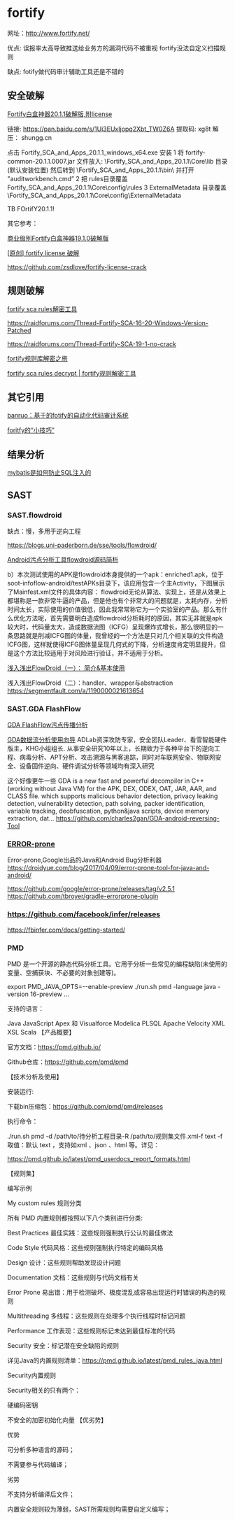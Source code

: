 # fortify

网址：http://www.fortify.net/

优点:
  误报率太高导致推送给业务方的漏洞代码不被重视
  fortify没法自定义扫描规则

缺点:
  fotify做代码审计辅助工具还是不错的

## 安全破解

[Fortify白盒神器20.1.1破解版,附license](https://www.shungg.cn/post/301)
 
链接: https://pan.baidu.com/s/1Ui3EUxIjopq2Xbt_TW0Z6A 提取码: xg8t 解压： shungg.cn

点击 Fortify_SCA_and_Apps_20.1.1_windows_x64.exe 安装
1 将 fortify-common-20.1.1.0007.jar 文件放入: \Fortify_SCA_and_Apps_20.1.1\Core\lib 目录 (默认安装位置)
然后转到 \Fortify_SCA_and_Apps_20.1.1\bin\ 并打开 "auditworkbench.cmd”
2 把 rules目录覆盖 Fortify_SCA_and_Apps_20.1.1\Core\config\rules
3 ExternalMetadata 目录覆盖 \Fortify_SCA_and_Apps_20.1.1\Core\config\ExternalMetadata

TB FOrtifY20.1.1!

其它参考： 

[商业级别Fortify白盒神器19.1.0破解版](http://www.shungg.cn/post/256)

[[原创] fortify license 破解 ](https://www.52pojie.cn/thread-1085767-1-1.html)

https://github.com/zsdlove/fortify-license-crack

## 规则破解

[fortify sca rules解密工具](https://c0d3p1ut0s.github.io/fortify-sca-rules%E8%A7%A3%E5%AF%86%E5%B7%A5%E5%85%B7/)

<https://raidforums.com/Thread-Fortify-SCA-16-20-Windows-Version-Patched>

<https://raidforums.com/Thread-Fortify-SCA-19-1-no-crack>
 
[fortify规则库解密之旅](https://nosec.org/home/detail/4470.html)

[fortify sca rules decrypt | fortify规则解密工具 ](https://www.52pojie.cn/thread-783946-1-1.html)

## 其它引用

[banruo：基于的fotify的自动化代码审计系统](https://github.com/yingshang/banruo)

[foritfy的“小技巧”](https://www.liangzl.com/get-article-detail-162456.html)

## 结果分析

[mybatis是如何防止SQL注入的](https://www.cnblogs.com/mmzs/p/8398405.html)

## SAST

### SAST.flowdroid

缺点：慢，多用于逆向工程

https://blogs.uni-paderborn.de/sse/tools/flowdroid/

[Android污点分析工具flowdroid源码简析](https://cloud.tencent.com/developer/article/1047091)

b）本次测试使用的APK是flowdroid本身提供的一个apk：enriched1.apk，位于soot-infoflow-android/testAPKs目录下，该应用包含一个主Activity，下图展示了Mainfest.xml文件的具体内容：
flowdroid无论从算法、实现上，还是从效果上都堪称是一款非常牛逼的产品，但是他也有个非常大的问题就是，太耗内存，分析时间太长，实际使用的价值很低，因此我常常称它为一个实验室的产品。那么有什么优化方法呢，首先需要明白造成flowdroid分析耗时的原因，其实无非就是apk较大时，代码量太大，造成数据流图（ICFG）呈现爆炸式增长，那么很明显的一条思路就是削减ICFG图的体量，我曾经的一个方法是只对几个相关联的文件构造ICFG图，这样就使得ICFG图体量呈现几何式的下降，分析速度肯定明显提升，但是这个方法比较适用于对风险进行验证，并不适用于分析。


[浅入浅出FlowDroid（一）： 简介&基本使用](https://segmentfault.com/a/1190000019977434)

浅入浅出FlowDroid（二）：handler、wrapper与abstraction
https://segmentfault.com/a/1190000021613654

### SAST.GDA FlashFlow

[GDA FlashFlow污点传播分析](https://zhuanlan.zhihu.com/p/132597254)

[GDA数据流分析使用向导](http://www.gda.wiki:9090/dataFlow.php)
ADLab资深攻防专家，安全团队Leader、看雪智能硬件版主，KHG小组组长. 从事安全研究10年以上，长期致力于各种平台下的逆向工程、病毒分析、APT分析、攻击溯源与黑客追踪，同时对车联网安全、物联网安全、设备固件逆向、硬件调试分析等领域均有深入研究

这个好像更牛一些
GDA is a new fast and powerful decompiler in C++(working without Java VM) for the APK, DEX, ODEX, OAT, JAR, AAR, and CLASS file. which supports malicious behavior detection, privacy leaking detection, vulnerability detection, path solving, packer identification, variable tracking, deobfuscation, python&java scripts, device memory extraction, dat…
https://github.com/charles2gan/GDA-android-reversing-Tool

### [ERROR-prone](https://errorprone.info/)

Error-prone,Google出品的Java和Android Bug分析利器
https://droidyue.com/blog/2017/04/09/error-prone-tool-for-java-and-android/

https://github.com/google/error-prone/releases/tag/v2.5.1
https://github.com/tbroyer/gradle-errorprone-plugin

### https://github.com/facebook/infer/releases
https://fbinfer.com/docs/getting-started/

### PMD

PMD 是一个开源的静态代码分析工具。它用于分析一些常见的编程缺陷(未使用的变量、空捕获块、不必要的对象创建等)。

export PMD_JAVA_OPTS=--enable-preview
./run.sh pmd -language java -version 16-preview ...

支持的语言：

Java
JavaScript
Apex      和 Visualforce
Modelica
PLSQL
Apache      Velocity
XML
XSL
Scala
【产品概要】

官方文档：https://pmd.github.io/

Github仓库：https://github.com/pmd/pmd

【技术分析及使用】

安装运行:

下载bin压缩包：https://github.com/pmd/pmd/releases

执行命令：


./run.sh pmd \-d /path/to/待分析工程目录-R /path/to/规则集文件.xml-f text
-f取值：默认 text ，支持如xml 、json 、html 等。详见：

https://pmd.github.io/latest/pmd_userdocs_report_formats.html

【规则集】

编写示例


<?xml version="1.0"?>
<ruleset name="Custom Rules"    xmlns="http://pmd.sourceforge.net/ruleset/2.0.0"    xmlns:xsi="http://www.w3.org/2001/XMLSchema-instance"    xsi:schemaLocation="http://pmd.sourceforge.net/ruleset/2.0.0 https://pmd.sourceforge.io/ruleset_2_0_0.xsd">
    <description>        My custom rules    </description>    <!-- 规则存放处 -->    <!-- 这里使用了内置的java errorprone规则，检查空catch块 -->    <rule ref="category/java/errorprone.xml/EmptyCatchBlock" /></ruleset>
规则分类

所有 PMD 内置规则都按照以下八个类别进行分类:

Best Practices 最佳实践：这些规则强制执行公认的最佳做法

Code Style 代码风格：这些规则强制执行特定的编码风格

Design 设计：这些规则帮助发现设计问题

Documentation 文档：这些规则与代码文档有关

Error Prone 易出错：用于检测破坏、极度混乱或容易出现运行时错误的构造的规则

Multithreading 多线程：这些规则在处理多个执行线程时标记问题

Performance 工作表现：这些规则标记未达到最佳标准的代码

Security 安全：标记潜在安全缺陷的规则

详见Java的内置规则清单：https://pmd.github.io/latest/pmd_rules_java.html

Security内置规则

Security相关的只有两个：

硬编码密钥

<rule ref="category/java/security.xml/HardCodedCryptoKey" />
不安全的加密初始化向量

<rule ref="category/java/security.xml/InsecureCryptoIv" />
【优劣势】

优势

可分析多种语言的源码；

不需要参与代码编译；

劣势

不支持分析编译后文件；

内置安全规则较为薄弱，SAST所需规则均需要自定义编写；


